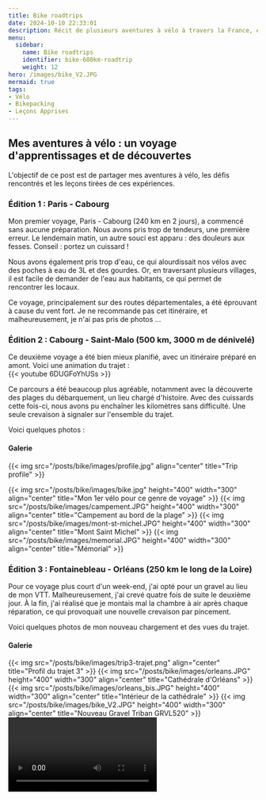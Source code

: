 ```yaml
---
title: Bike roadtrips
date: 2024-10-10 22:33:01
description: Récit de plusieurs aventures à vélo à travers la France, en explorant différents itinéraires et en partageant mes apprentissages et découvertes.
menu:
  sidebar:
    name: Bike roadtrips
    identifier: bike-600km-roadtrip
    weight: 12
hero: /images/bike_V2.JPG
mermaid: true
tags:
- Vélo
- Bikepacking
- Leçons Apprises
---
```

## Mes aventures à vélo : un voyage d'apprentissages et de découvertes

L'objectif de ce post est de partager mes aventures à vélo, les défis rencontrés et les leçons tirées de ces expériences.

### Édition 1 : Paris - Cabourg

Mon premier voyage, Paris - Cabourg (240 km en 2 jours), a commencé sans aucune préparation. Nous avons pris trop de tendeurs, une première erreur. Le lendemain matin, un autre souci est apparu : des douleurs aux fesses. Conseil : portez un cuissard ! 

Nous avons également pris trop d'eau, ce qui alourdissait nos vélos avec des poches à eau de 3L et des gourdes. Or, en traversant plusieurs villages, il est facile de demander de l'eau aux habitants, ce qui permet de rencontrer les locaux.

Ce voyage, principalement sur des routes départementales, a été éprouvant à cause du vent fort. Je ne recommande pas cet itinéraire, et malheureusement, je n'ai pas pris de photos ...

### Édition 2 : Cabourg - Saint-Malo (500 km, 3000 m de dénivelé)

Ce deuxième voyage a été bien mieux planifié, avec un itinéraire préparé en amont. Voici une animation du trajet :  
{{< youtube 6DUGFoYhUSs >}}

Ce parcours a été beaucoup plus agréable, notamment avec la découverte des plages du débarquement, un lieu chargé d'histoire. Avec des cuissards cette fois-ci, nous avons pu enchaîner les kilomètres sans difficulté. Une seule crevaison à signaler sur l'ensemble du trajet.

Voici quelques photos :

#### Galerie

 {{< img src="/posts/bike/images/profile.jpg" align="center" title="Trip profile" >}}

<div class="custom-image-grid">
  {{< img src="/posts/bike/images/bike.jpg" height="400" width="300" align="center" title="Mon 1er vélo pour ce genre de voyage" >}}
  {{< img src="/posts/bike/images/campement.JPG" height="400" width="300" align="center" title="Campement au bord de la plage" >}}
  {{< img src="/posts/bike/images/mont-st-michel.JPG" height="400" width="300" align="center" title="Mont Saint Michel" >}}
  {{< img src="/posts/bike/images/memorial.JPG" height="400" width="300" align="center" title="Mémorial" >}}
</div>

### Édition 3 : Fontainebleau - Orléans (250 km le long de la Loire)

Pour ce voyage plus court d'un week-end, j'ai opté pour un gravel au lieu de mon VTT. Malheureusement, j'ai crevé quatre fois de suite le deuxième jour. À la fin, j'ai réalisé que je montais mal la chambre à air après chaque réparation, ce qui provoquait une nouvelle crevaison par pincement.

Voici quelques photos de mon nouveau chargement et des vues du trajet.

#### Galerie

<div class="custom-image-grid">
  {{< img src="/posts/bike/images/trip3-trajet.png" align="center" title="Profil du trajet 3" >}}
  {{< img src="/posts/bike/images/orleans.JPG" height="400" width="300" align="center" title="Cathédrale d'Orléans" >}}
  {{< img src="/posts/bike/images/orleans_bis.JPG" height="400" width="300" align="center" title="Intérieur de la cathédrale" >}}
  {{< img src="/posts/bike/images/bike_V2.JPG" height="400" width="300" align="center" title="Nouveau Gravel Triban GRVL520" >}}
</div>

<div class="custom-video-container">
  <video controls>
    <source src="/posts/bike/images/loire.mp4" type="video/mp4">
    Your browser does not support the video tag.
  </video>
</div>